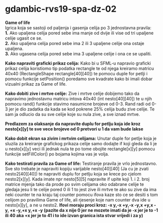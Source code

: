 # gdambic-rvs19-spa-dz-02
**Game of life**<br>
Igrica koja se sastoji od paljenja i gasenja celija po 3 jednostavna pravila:
<br>**1.** Ako upaljena celija pored sebe ima manje od dvije ili vise od tri upaljene celije ugasit ce se.
<br>**2.** Ako upaljena celija pored sebe ima 2 ili 3 upaljene celije ona ostaje upaljena.
<br>**3.** Ako ugasena celija pored sebe ima 3 upaljene celije i ona ce se upaliti.

**Kako napraviti graficki prikaz celija:**
Kako bi u SFML-u napravio graficki prikaz celija koristiomo tip podatka rectangle te od njega kreiramo matricu 40x40 (RectangleShape rectangle[40][40]) te pomocu duple for petlji i pomocu funkcije setPosition() poredamo sve kvadrate kako bi imali dobar vizualni prikaz za Game of life.

**Kako dobiti zive i mrtve celije:**
Zive i mrtve celije dobijemo tako da napravimo jednostavnu matricu intova 40x40 (int nesto[40][40]) te u njih pomocu rand() funkcije stavimo nasumicne brojeve od 0-3. Rand radi od 0-3 jer je dio zadatka da kada se kod pokrene 25% celija budu zive celije. Te sam ja odlucio da su sve celije koje su nula zive, a sve iznad mrtve.

**Predlazem za olaksanje da napravite duplu for petlju koja ide kroz nesto[x][y] te sve vece brojeve od 0 pretvori u 1 da vam bude lakse**

**Kako dobit ekran sa zivim i mrtvim celijama:**
Unutar duple for petlje koja je sluzila za kreiranje grafickog prikaza celije samo dodajte if koji gleda da li je u nesto[x][y] veci ili jednak nula te po tome obojite rectangle[x][y] pomocu funkcije setFillColor() po bojama kojima vas je volja.

**Kako testirati pravila za Game of life:**
Testiranje pravila je vrlo jednostavno. Sve sto trebate je napraviti kopiju varijable nesto[40][40] (Ja cu je zvati nesto2[40][40]) te napraviti duplu for petlju koja se krece po cjelom nesto2[x][y]. Kada imate npr nesto[5][5] napravite if upite koji 1. i 2. broj matrice mjenja tako da prode po svim celijama oko odabrane celije te gledaja jesu li te celije pored 0 ili 1 to jest zive ili mrtve te ako su zive da ima neki counter te na kraju taj counter pomocu ifova kaze sto ce se desiti s tom celijom po pravilima Game of life, ali rjesenje koje nam counter dva ide u nesto[x][y], a ne u nesto2.
**Ifovi moraju proci kroz: -x y,-x +y,-x -y,x +y,x -y, +x -y,+x y,+x -y (pazite da x nije 0 jer ne mozete imati da je -x jer je to -1 ili 40 aka +x jer je to 41 i to ide izvan granica ista stvar vrijedi i za y)**
